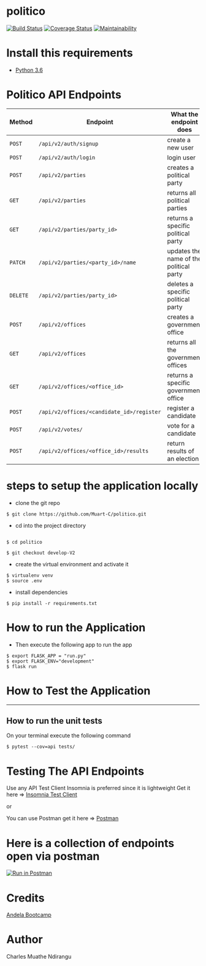 
# politico
[![Build Status](https://travis-ci.com/Muart-C/politico.svg?branch=develop-V2)](https://travis-ci.com/Muart-C/politico)
[![Coverage Status](https://coveralls.io/repos/github/Muart-C/politico/badge.svg?branch=develop-V2)](https://coveralls.io/github/Muart-C/politico?branch=develop-V2)
[![Maintainability](https://api.codeclimate.com/v1/badges/71270642743b6a0883b3/maintainability)](https://codeclimate.com/github/Muart-C/politico/maintainability)


# Install this requirements
- [Python 3.6](https://www.python.org/)


# Politico API Endpoints

| Method  | Endpoint                                   | What the endpoint does                            |
| ------- | ------------------------------------------ | --------------------------------------------------|
| `POST`  | `/api/v2/auth/signup`                      | create a new user                                 |
| `POST`  | `/api/v2/auth/login`                       | login user                                        |
| `POST`  | `/api/v2/parties`                          | creates a political party                         |
| `GET`   | `/api/v2/parties`                          | returns all political parties                     |
| `GET`   | `/api/v2/parties/party_id>`                | returns a specific political party                |
| `PATCH` | `/api/v2/parties/<party_id>/name`          | updates the name of the political party           |
| `DELETE`| `/api/v2/parties/party_id>`                | deletes a specific political party                |
| `POST`  | `/api/v2/offices`                          | creates a government office                       |
| `GET`   | `/api/v2/offices`                          | returns all the government offices                |
| `GET`   | `/api/v2/offices/<office_id>`              | returns a specific government office              | 
| `POST`  | `/api/v2/offices/<candidate_id>/register`  | register a candidate                              |
| `POST`  | `/api/v2/votes/`                           | vote for a candidate                              |
| `POST`  | `/api/v2/offices/<office_id>/results`      | return results of an election                     |


# steps to setup the application locally

- clone the git repo
```
$ git clone https://github.com/Muart-C/politico.git
```
- cd into the project directory
```

$ cd politico

$ git checkout develop-V2
```

- create the virtual environment and activate it
```
$ virtualenv venv
$ source .env
```
- install dependencies
```
$ pip install -r requirements.txt
```

# How to run the Application

- Then execute the following app to run the app
```
$ export FLASK_APP = "run.py"
$ export FLASK_ENV="development"
$ flask run
```

# How to Test the Application
------------------------------------------------------------------
## How to run the unit tests
 On your terminal execute the following command
 
 ```
 $ pytest --cov=api tests/
 ```

# Testing The API Endpoints
Use any API Test Client 
Insomnia is preferred since it is lightweight
Get it here => [Insomnia Test Client](https://insomnia.rest/download/)

or 

You can use Postman get it here => [Postman](https://www.getpostman.com/downloads/)

# Here is a collection of endpoints open via postman
[![Run in Postman](https://run.pstmn.io/button.svg)](https://app.getpostman.com/run-collection/55e0954df1faa13e63ad)

# Credits
[Andela Bootcamp](https://andela.com/)


# Author
Charles Muathe Ndirangu
